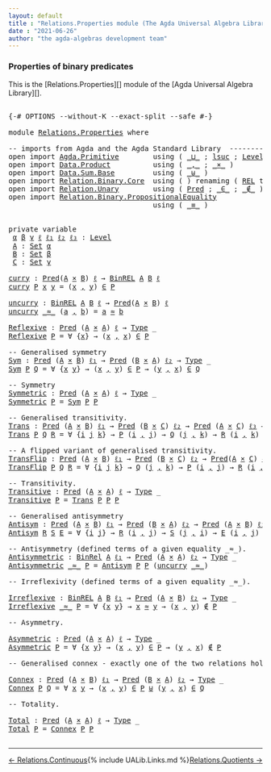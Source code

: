 ```yaml
---
layout: default
title : "Relations.Properties module (The Agda Universal Algebra Library)"
date : "2021-06-26"
author: "the agda-algebras development team"
---
```


### <a id="properties-of-binary-predicates">Properties of binary predicates</a>

This is the [Relations.Properties][] module of the [Agda Universal Algebra Library][].

<pre class="Agda">

<a id="349" class="Symbol">{-#</a> <a id="353" class="Keyword">OPTIONS</a> <a id="361" class="Pragma">--without-K</a> <a id="373" class="Pragma">--exact-split</a> <a id="387" class="Pragma">--safe</a> <a id="394" class="Symbol">#-}</a>

<a id="399" class="Keyword">module</a> <a id="406" href="Relations.Properties.html" class="Module">Relations.Properties</a> <a id="427" class="Keyword">where</a>

<a id="434" class="Comment">-- imports from Agda and the Agda Standard Library  ---------------------------------------</a>
<a id="526" class="Keyword">open</a> <a id="531" class="Keyword">import</a> <a id="538" href="Agda.Primitive.html" class="Module">Agda.Primitive</a>        <a id="560" class="Keyword">using</a> <a id="566" class="Symbol">(</a> <a id="568" href="Agda.Primitive.html#810" class="Primitive Operator">_⊔_</a> <a id="572" class="Symbol">;</a> <a id="574" href="Agda.Primitive.html#780" class="Primitive">lsuc</a> <a id="579" class="Symbol">;</a> <a id="581" href="Agda.Primitive.html#597" class="Postulate">Level</a> <a id="587" class="Symbol">)</a> <a id="589" class="Keyword">renaming</a> <a id="598" class="Symbol">(</a> <a id="600" href="Agda.Primitive.html#326" class="Primitive">Set</a> <a id="604" class="Symbol">to</a> <a id="607" class="Primitive">Type</a> <a id="612" class="Symbol">)</a>
<a id="614" class="Keyword">open</a> <a id="619" class="Keyword">import</a> <a id="626" href="Data.Product.html" class="Module">Data.Product</a>          <a id="648" class="Keyword">using</a> <a id="654" class="Symbol">(</a> <a id="656" href="Agda.Builtin.Sigma.html#236" class="InductiveConstructor Operator">_,_</a> <a id="660" class="Symbol">;</a> <a id="662" href="Data.Product.html#1167" class="Function Operator">_×_</a> <a id="666" class="Symbol">)</a>
<a id="668" class="Keyword">open</a> <a id="673" class="Keyword">import</a> <a id="680" href="Data.Sum.Base.html" class="Module">Data.Sum.Base</a>         <a id="702" class="Keyword">using</a> <a id="708" class="Symbol">(</a> <a id="710" href="Data.Sum.Base.html#734" class="Datatype Operator">_⊎_</a> <a id="714" class="Symbol">)</a>
<a id="716" class="Keyword">open</a> <a id="721" class="Keyword">import</a> <a id="728" href="Relation.Binary.Core.html" class="Module">Relation.Binary.Core</a>  <a id="750" class="Keyword">using</a> <a id="756" class="Symbol">(</a> <a id="758" class="Symbol">)</a> <a id="760" class="Keyword">renaming</a> <a id="769" class="Symbol">(</a> <a id="771" href="Relation.Binary.Core.html#766" class="Function">REL</a> <a id="775" class="Symbol">to</a> <a id="778" class="Function">BinREL</a> <a id="785" class="Symbol">;</a> <a id="787" href="Relation.Binary.Core.html#882" class="Function">Rel</a> <a id="791" class="Symbol">to</a> <a id="794" class="Function">BinRel</a> <a id="801" class="Symbol">)</a>
<a id="803" class="Keyword">open</a> <a id="808" class="Keyword">import</a> <a id="815" href="Relation.Unary.html" class="Module">Relation.Unary</a>        <a id="837" class="Keyword">using</a> <a id="843" class="Symbol">(</a> <a id="845" href="Relation.Unary.html#1101" class="Function">Pred</a> <a id="850" class="Symbol">;</a> <a id="852" href="Relation.Unary.html#1523" class="Function Operator">_∈_</a> <a id="856" class="Symbol">;</a> <a id="858" href="Relation.Unary.html#1563" class="Function Operator">_∉_</a> <a id="862" class="Symbol">)</a>
<a id="864" class="Keyword">open</a> <a id="869" class="Keyword">import</a> <a id="876" href="Relation.Binary.PropositionalEquality.html" class="Module">Relation.Binary.PropositionalEquality</a>
                                  <a id="948" class="Keyword">using</a> <a id="954" class="Symbol">(</a> <a id="956" href="Agda.Builtin.Equality.html#151" class="Datatype Operator">_≡_</a> <a id="960" class="Symbol">)</a>


<a id="964" class="Keyword">private</a> <a id="972" class="Keyword">variable</a>
 <a id="982" href="Relations.Properties.html#982" class="Generalizable">α</a> <a id="984" href="Relations.Properties.html#984" class="Generalizable">β</a> <a id="986" href="Relations.Properties.html#986" class="Generalizable">γ</a> <a id="988" href="Relations.Properties.html#988" class="Generalizable">ℓ</a> <a id="990" href="Relations.Properties.html#990" class="Generalizable">ℓ₁</a> <a id="993" href="Relations.Properties.html#993" class="Generalizable">ℓ₂</a> <a id="996" href="Relations.Properties.html#996" class="Generalizable">ℓ₃</a> <a id="999" class="Symbol">:</a> <a id="1001" href="Agda.Primitive.html#597" class="Postulate">Level</a>
 <a id="1008" href="Relations.Properties.html#1008" class="Generalizable">A</a> <a id="1010" class="Symbol">:</a> <a id="1012" href="Agda.Primitive.html#326" class="Primitive">Set</a> <a id="1016" href="Relations.Properties.html#982" class="Generalizable">α</a>
 <a id="1019" href="Relations.Properties.html#1019" class="Generalizable">B</a> <a id="1021" class="Symbol">:</a> <a id="1023" href="Agda.Primitive.html#326" class="Primitive">Set</a> <a id="1027" href="Relations.Properties.html#984" class="Generalizable">β</a>
 <a id="1030" href="Relations.Properties.html#1030" class="Generalizable">C</a> <a id="1032" class="Symbol">:</a> <a id="1034" href="Agda.Primitive.html#326" class="Primitive">Set</a> <a id="1038" href="Relations.Properties.html#986" class="Generalizable">γ</a>

<a id="curry"></a><a id="1041" href="Relations.Properties.html#1041" class="Function">curry</a> <a id="1047" class="Symbol">:</a> <a id="1049" href="Relation.Unary.html#1101" class="Function">Pred</a><a id="1053" class="Symbol">(</a><a id="1054" href="Relations.Properties.html#1008" class="Generalizable">A</a> <a id="1056" href="Data.Product.html#1167" class="Function Operator">×</a> <a id="1058" href="Relations.Properties.html#1019" class="Generalizable">B</a><a id="1059" class="Symbol">)</a> <a id="1061" href="Relations.Properties.html#988" class="Generalizable">ℓ</a> <a id="1063" class="Symbol">→</a> <a id="1065" href="Relations.Properties.html#778" class="Function">BinREL</a> <a id="1072" href="Relations.Properties.html#1008" class="Generalizable">A</a> <a id="1074" href="Relations.Properties.html#1019" class="Generalizable">B</a> <a id="1076" href="Relations.Properties.html#988" class="Generalizable">ℓ</a>
<a id="1078" href="Relations.Properties.html#1041" class="Function">curry</a> <a id="1084" href="Relations.Properties.html#1084" class="Bound">P</a> <a id="1086" href="Relations.Properties.html#1086" class="Bound">x</a> <a id="1088" href="Relations.Properties.html#1088" class="Bound">y</a> <a id="1090" class="Symbol">=</a> <a id="1092" class="Symbol">(</a><a id="1093" href="Relations.Properties.html#1086" class="Bound">x</a> <a id="1095" href="Agda.Builtin.Sigma.html#236" class="InductiveConstructor Operator">,</a> <a id="1097" href="Relations.Properties.html#1088" class="Bound">y</a><a id="1098" class="Symbol">)</a> <a id="1100" href="Relation.Unary.html#1523" class="Function Operator">∈</a> <a id="1102" href="Relations.Properties.html#1084" class="Bound">P</a>

<a id="uncurry"></a><a id="1105" href="Relations.Properties.html#1105" class="Function">uncurry</a> <a id="1113" class="Symbol">:</a> <a id="1115" href="Relations.Properties.html#778" class="Function">BinREL</a> <a id="1122" href="Relations.Properties.html#1008" class="Generalizable">A</a> <a id="1124" href="Relations.Properties.html#1019" class="Generalizable">B</a> <a id="1126" href="Relations.Properties.html#988" class="Generalizable">ℓ</a> <a id="1128" class="Symbol">→</a> <a id="1130" href="Relation.Unary.html#1101" class="Function">Pred</a><a id="1134" class="Symbol">(</a><a id="1135" href="Relations.Properties.html#1008" class="Generalizable">A</a> <a id="1137" href="Data.Product.html#1167" class="Function Operator">×</a> <a id="1139" href="Relations.Properties.html#1019" class="Generalizable">B</a><a id="1140" class="Symbol">)</a> <a id="1142" href="Relations.Properties.html#988" class="Generalizable">ℓ</a>
<a id="1144" href="Relations.Properties.html#1105" class="Function">uncurry</a> <a id="1152" href="Relations.Properties.html#1152" class="Bound Operator">_≈_</a> <a id="1156" class="Symbol">(</a><a id="1157" href="Relations.Properties.html#1157" class="Bound">a</a> <a id="1159" href="Agda.Builtin.Sigma.html#236" class="InductiveConstructor Operator">,</a> <a id="1161" href="Relations.Properties.html#1161" class="Bound">b</a><a id="1162" class="Symbol">)</a> <a id="1164" class="Symbol">=</a> <a id="1166" href="Relations.Properties.html#1157" class="Bound">a</a> <a id="1168" href="Relations.Properties.html#1152" class="Bound Operator">≈</a> <a id="1170" href="Relations.Properties.html#1161" class="Bound">b</a>

<a id="Reflexive"></a><a id="1173" href="Relations.Properties.html#1173" class="Function">Reflexive</a> <a id="1183" class="Symbol">:</a> <a id="1185" href="Relation.Unary.html#1101" class="Function">Pred</a> <a id="1190" class="Symbol">(</a><a id="1191" href="Relations.Properties.html#1008" class="Generalizable">A</a> <a id="1193" href="Data.Product.html#1167" class="Function Operator">×</a> <a id="1195" href="Relations.Properties.html#1008" class="Generalizable">A</a><a id="1196" class="Symbol">)</a> <a id="1198" href="Relations.Properties.html#988" class="Generalizable">ℓ</a> <a id="1200" class="Symbol">→</a> <a id="1202" href="Relations.Properties.html#607" class="Primitive">Type</a> <a id="1207" class="Symbol">_</a>
<a id="1209" href="Relations.Properties.html#1173" class="Function">Reflexive</a> <a id="1219" href="Relations.Properties.html#1219" class="Bound">P</a> <a id="1221" class="Symbol">=</a> <a id="1223" class="Symbol">∀</a> <a id="1225" class="Symbol">{</a><a id="1226" href="Relations.Properties.html#1226" class="Bound">x</a><a id="1227" class="Symbol">}</a> <a id="1229" class="Symbol">→</a> <a id="1231" class="Symbol">(</a><a id="1232" href="Relations.Properties.html#1226" class="Bound">x</a> <a id="1234" href="Agda.Builtin.Sigma.html#236" class="InductiveConstructor Operator">,</a> <a id="1236" href="Relations.Properties.html#1226" class="Bound">x</a><a id="1237" class="Symbol">)</a> <a id="1239" href="Relation.Unary.html#1523" class="Function Operator">∈</a> <a id="1241" href="Relations.Properties.html#1219" class="Bound">P</a>

<a id="1244" class="Comment">-- Generalised symmetry</a>
<a id="Sym"></a><a id="1268" href="Relations.Properties.html#1268" class="Function">Sym</a> <a id="1272" class="Symbol">:</a> <a id="1274" href="Relation.Unary.html#1101" class="Function">Pred</a> <a id="1279" class="Symbol">(</a><a id="1280" href="Relations.Properties.html#1008" class="Generalizable">A</a> <a id="1282" href="Data.Product.html#1167" class="Function Operator">×</a> <a id="1284" href="Relations.Properties.html#1019" class="Generalizable">B</a><a id="1285" class="Symbol">)</a> <a id="1287" href="Relations.Properties.html#990" class="Generalizable">ℓ₁</a> <a id="1290" class="Symbol">→</a> <a id="1292" href="Relation.Unary.html#1101" class="Function">Pred</a> <a id="1297" class="Symbol">(</a><a id="1298" href="Relations.Properties.html#1019" class="Generalizable">B</a> <a id="1300" href="Data.Product.html#1167" class="Function Operator">×</a> <a id="1302" href="Relations.Properties.html#1008" class="Generalizable">A</a><a id="1303" class="Symbol">)</a> <a id="1305" href="Relations.Properties.html#993" class="Generalizable">ℓ₂</a> <a id="1308" class="Symbol">→</a> <a id="1310" href="Relations.Properties.html#607" class="Primitive">Type</a> <a id="1315" class="Symbol">_</a>
<a id="1317" href="Relations.Properties.html#1268" class="Function">Sym</a> <a id="1321" href="Relations.Properties.html#1321" class="Bound">P</a> <a id="1323" href="Relations.Properties.html#1323" class="Bound">Q</a> <a id="1325" class="Symbol">=</a> <a id="1327" class="Symbol">∀</a> <a id="1329" class="Symbol">{</a><a id="1330" href="Relations.Properties.html#1330" class="Bound">x</a> <a id="1332" href="Relations.Properties.html#1332" class="Bound">y</a><a id="1333" class="Symbol">}</a> <a id="1335" class="Symbol">→</a> <a id="1337" class="Symbol">(</a><a id="1338" href="Relations.Properties.html#1330" class="Bound">x</a> <a id="1340" href="Agda.Builtin.Sigma.html#236" class="InductiveConstructor Operator">,</a> <a id="1342" href="Relations.Properties.html#1332" class="Bound">y</a><a id="1343" class="Symbol">)</a> <a id="1345" href="Relation.Unary.html#1523" class="Function Operator">∈</a> <a id="1347" href="Relations.Properties.html#1321" class="Bound">P</a> <a id="1349" class="Symbol">→</a> <a id="1351" class="Symbol">(</a><a id="1352" href="Relations.Properties.html#1332" class="Bound">y</a> <a id="1354" href="Agda.Builtin.Sigma.html#236" class="InductiveConstructor Operator">,</a> <a id="1356" href="Relations.Properties.html#1330" class="Bound">x</a><a id="1357" class="Symbol">)</a> <a id="1359" href="Relation.Unary.html#1523" class="Function Operator">∈</a> <a id="1361" href="Relations.Properties.html#1323" class="Bound">Q</a>

<a id="1364" class="Comment">-- Symmetry</a>
<a id="Symmetric"></a><a id="1376" href="Relations.Properties.html#1376" class="Function">Symmetric</a> <a id="1386" class="Symbol">:</a> <a id="1388" href="Relation.Unary.html#1101" class="Function">Pred</a> <a id="1393" class="Symbol">(</a><a id="1394" href="Relations.Properties.html#1008" class="Generalizable">A</a> <a id="1396" href="Data.Product.html#1167" class="Function Operator">×</a> <a id="1398" href="Relations.Properties.html#1008" class="Generalizable">A</a><a id="1399" class="Symbol">)</a> <a id="1401" href="Relations.Properties.html#988" class="Generalizable">ℓ</a> <a id="1403" class="Symbol">→</a> <a id="1405" href="Relations.Properties.html#607" class="Primitive">Type</a> <a id="1410" class="Symbol">_</a>
<a id="1412" href="Relations.Properties.html#1376" class="Function">Symmetric</a> <a id="1422" href="Relations.Properties.html#1422" class="Bound">P</a> <a id="1424" class="Symbol">=</a> <a id="1426" href="Relations.Properties.html#1268" class="Function">Sym</a> <a id="1430" href="Relations.Properties.html#1422" class="Bound">P</a> <a id="1432" href="Relations.Properties.html#1422" class="Bound">P</a>

<a id="1435" class="Comment">-- Generalised transitivity.</a>
<a id="Trans"></a><a id="1464" href="Relations.Properties.html#1464" class="Function">Trans</a> <a id="1470" class="Symbol">:</a> <a id="1472" href="Relation.Unary.html#1101" class="Function">Pred</a> <a id="1477" class="Symbol">(</a><a id="1478" href="Relations.Properties.html#1008" class="Generalizable">A</a> <a id="1480" href="Data.Product.html#1167" class="Function Operator">×</a> <a id="1482" href="Relations.Properties.html#1019" class="Generalizable">B</a><a id="1483" class="Symbol">)</a> <a id="1485" href="Relations.Properties.html#990" class="Generalizable">ℓ₁</a> <a id="1488" class="Symbol">→</a> <a id="1490" href="Relation.Unary.html#1101" class="Function">Pred</a> <a id="1495" class="Symbol">(</a><a id="1496" href="Relations.Properties.html#1019" class="Generalizable">B</a> <a id="1498" href="Data.Product.html#1167" class="Function Operator">×</a> <a id="1500" href="Relations.Properties.html#1030" class="Generalizable">C</a><a id="1501" class="Symbol">)</a> <a id="1503" href="Relations.Properties.html#993" class="Generalizable">ℓ₂</a> <a id="1506" class="Symbol">→</a> <a id="1508" href="Relation.Unary.html#1101" class="Function">Pred</a> <a id="1513" class="Symbol">(</a><a id="1514" href="Relations.Properties.html#1008" class="Generalizable">A</a> <a id="1516" href="Data.Product.html#1167" class="Function Operator">×</a> <a id="1518" href="Relations.Properties.html#1030" class="Generalizable">C</a><a id="1519" class="Symbol">)</a> <a id="1521" href="Relations.Properties.html#996" class="Generalizable">ℓ₃</a> <a id="1524" class="Symbol">→</a> <a id="1526" href="Relations.Properties.html#607" class="Primitive">Type</a> <a id="1531" class="Symbol">_</a>
<a id="1533" href="Relations.Properties.html#1464" class="Function">Trans</a> <a id="1539" href="Relations.Properties.html#1539" class="Bound">P</a> <a id="1541" href="Relations.Properties.html#1541" class="Bound">Q</a> <a id="1543" href="Relations.Properties.html#1543" class="Bound">R</a> <a id="1545" class="Symbol">=</a> <a id="1547" class="Symbol">∀</a> <a id="1549" class="Symbol">{</a><a id="1550" href="Relations.Properties.html#1550" class="Bound">i</a> <a id="1552" href="Relations.Properties.html#1552" class="Bound">j</a> <a id="1554" href="Relations.Properties.html#1554" class="Bound">k</a><a id="1555" class="Symbol">}</a> <a id="1557" class="Symbol">→</a> <a id="1559" href="Relations.Properties.html#1539" class="Bound">P</a> <a id="1561" class="Symbol">(</a><a id="1562" href="Relations.Properties.html#1550" class="Bound">i</a> <a id="1564" href="Agda.Builtin.Sigma.html#236" class="InductiveConstructor Operator">,</a> <a id="1566" href="Relations.Properties.html#1552" class="Bound">j</a><a id="1567" class="Symbol">)</a> <a id="1569" class="Symbol">→</a> <a id="1571" href="Relations.Properties.html#1541" class="Bound">Q</a> <a id="1573" class="Symbol">(</a><a id="1574" href="Relations.Properties.html#1552" class="Bound">j</a> <a id="1576" href="Agda.Builtin.Sigma.html#236" class="InductiveConstructor Operator">,</a> <a id="1578" href="Relations.Properties.html#1554" class="Bound">k</a><a id="1579" class="Symbol">)</a> <a id="1581" class="Symbol">→</a> <a id="1583" href="Relations.Properties.html#1543" class="Bound">R</a> <a id="1585" class="Symbol">(</a><a id="1586" href="Relations.Properties.html#1550" class="Bound">i</a> <a id="1588" href="Agda.Builtin.Sigma.html#236" class="InductiveConstructor Operator">,</a> <a id="1590" href="Relations.Properties.html#1554" class="Bound">k</a><a id="1591" class="Symbol">)</a>

<a id="1594" class="Comment">-- A flipped variant of generalised transitivity.</a>
<a id="TransFlip"></a><a id="1644" href="Relations.Properties.html#1644" class="Function">TransFlip</a> <a id="1654" class="Symbol">:</a> <a id="1656" href="Relation.Unary.html#1101" class="Function">Pred</a> <a id="1661" class="Symbol">(</a><a id="1662" href="Relations.Properties.html#1008" class="Generalizable">A</a> <a id="1664" href="Data.Product.html#1167" class="Function Operator">×</a> <a id="1666" href="Relations.Properties.html#1019" class="Generalizable">B</a><a id="1667" class="Symbol">)</a> <a id="1669" href="Relations.Properties.html#990" class="Generalizable">ℓ₁</a> <a id="1672" class="Symbol">→</a> <a id="1674" href="Relation.Unary.html#1101" class="Function">Pred</a> <a id="1679" class="Symbol">(</a><a id="1680" href="Relations.Properties.html#1019" class="Generalizable">B</a> <a id="1682" href="Data.Product.html#1167" class="Function Operator">×</a> <a id="1684" href="Relations.Properties.html#1030" class="Generalizable">C</a><a id="1685" class="Symbol">)</a> <a id="1687" href="Relations.Properties.html#993" class="Generalizable">ℓ₂</a> <a id="1690" class="Symbol">→</a> <a id="1692" href="Relation.Unary.html#1101" class="Function">Pred</a><a id="1696" class="Symbol">(</a><a id="1697" href="Relations.Properties.html#1008" class="Generalizable">A</a> <a id="1699" href="Data.Product.html#1167" class="Function Operator">×</a> <a id="1701" href="Relations.Properties.html#1030" class="Generalizable">C</a><a id="1702" class="Symbol">)</a> <a id="1704" href="Relations.Properties.html#996" class="Generalizable">ℓ₃</a> <a id="1707" class="Symbol">→</a> <a id="1709" href="Relations.Properties.html#607" class="Primitive">Type</a> <a id="1714" class="Symbol">_</a>
<a id="1716" href="Relations.Properties.html#1644" class="Function">TransFlip</a> <a id="1726" href="Relations.Properties.html#1726" class="Bound">P</a> <a id="1728" href="Relations.Properties.html#1728" class="Bound">Q</a> <a id="1730" href="Relations.Properties.html#1730" class="Bound">R</a> <a id="1732" class="Symbol">=</a> <a id="1734" class="Symbol">∀</a> <a id="1736" class="Symbol">{</a><a id="1737" href="Relations.Properties.html#1737" class="Bound">i</a> <a id="1739" href="Relations.Properties.html#1739" class="Bound">j</a> <a id="1741" href="Relations.Properties.html#1741" class="Bound">k</a><a id="1742" class="Symbol">}</a> <a id="1744" class="Symbol">→</a> <a id="1746" href="Relations.Properties.html#1728" class="Bound">Q</a> <a id="1748" class="Symbol">(</a><a id="1749" href="Relations.Properties.html#1739" class="Bound">j</a> <a id="1751" href="Agda.Builtin.Sigma.html#236" class="InductiveConstructor Operator">,</a> <a id="1753" href="Relations.Properties.html#1741" class="Bound">k</a><a id="1754" class="Symbol">)</a> <a id="1756" class="Symbol">→</a> <a id="1758" href="Relations.Properties.html#1726" class="Bound">P</a> <a id="1760" class="Symbol">(</a><a id="1761" href="Relations.Properties.html#1737" class="Bound">i</a> <a id="1763" href="Agda.Builtin.Sigma.html#236" class="InductiveConstructor Operator">,</a> <a id="1765" href="Relations.Properties.html#1739" class="Bound">j</a><a id="1766" class="Symbol">)</a> <a id="1768" class="Symbol">→</a> <a id="1770" href="Relations.Properties.html#1730" class="Bound">R</a> <a id="1772" class="Symbol">(</a><a id="1773" href="Relations.Properties.html#1737" class="Bound">i</a> <a id="1775" href="Agda.Builtin.Sigma.html#236" class="InductiveConstructor Operator">,</a> <a id="1777" href="Relations.Properties.html#1741" class="Bound">k</a><a id="1778" class="Symbol">)</a>

<a id="1781" class="Comment">-- Transitivity.</a>
<a id="Transitive"></a><a id="1798" href="Relations.Properties.html#1798" class="Function">Transitive</a> <a id="1809" class="Symbol">:</a> <a id="1811" href="Relation.Unary.html#1101" class="Function">Pred</a> <a id="1816" class="Symbol">(</a><a id="1817" href="Relations.Properties.html#1008" class="Generalizable">A</a> <a id="1819" href="Data.Product.html#1167" class="Function Operator">×</a> <a id="1821" href="Relations.Properties.html#1008" class="Generalizable">A</a><a id="1822" class="Symbol">)</a> <a id="1824" href="Relations.Properties.html#988" class="Generalizable">ℓ</a> <a id="1826" class="Symbol">→</a> <a id="1828" href="Relations.Properties.html#607" class="Primitive">Type</a> <a id="1833" class="Symbol">_</a>
<a id="1835" href="Relations.Properties.html#1798" class="Function">Transitive</a> <a id="1846" href="Relations.Properties.html#1846" class="Bound">P</a> <a id="1848" class="Symbol">=</a> <a id="1850" href="Relations.Properties.html#1464" class="Function">Trans</a> <a id="1856" href="Relations.Properties.html#1846" class="Bound">P</a> <a id="1858" href="Relations.Properties.html#1846" class="Bound">P</a> <a id="1860" href="Relations.Properties.html#1846" class="Bound">P</a>

<a id="1863" class="Comment">-- Generalised antisymmetry</a>
<a id="Antisym"></a><a id="1891" href="Relations.Properties.html#1891" class="Function">Antisym</a> <a id="1899" class="Symbol">:</a> <a id="1901" href="Relation.Unary.html#1101" class="Function">Pred</a> <a id="1906" class="Symbol">(</a><a id="1907" href="Relations.Properties.html#1008" class="Generalizable">A</a> <a id="1909" href="Data.Product.html#1167" class="Function Operator">×</a> <a id="1911" href="Relations.Properties.html#1019" class="Generalizable">B</a><a id="1912" class="Symbol">)</a> <a id="1914" href="Relations.Properties.html#990" class="Generalizable">ℓ₁</a> <a id="1917" class="Symbol">→</a> <a id="1919" href="Relation.Unary.html#1101" class="Function">Pred</a> <a id="1924" class="Symbol">(</a><a id="1925" href="Relations.Properties.html#1019" class="Generalizable">B</a> <a id="1927" href="Data.Product.html#1167" class="Function Operator">×</a> <a id="1929" href="Relations.Properties.html#1008" class="Generalizable">A</a><a id="1930" class="Symbol">)</a> <a id="1932" href="Relations.Properties.html#993" class="Generalizable">ℓ₂</a> <a id="1935" class="Symbol">→</a> <a id="1937" href="Relation.Unary.html#1101" class="Function">Pred</a> <a id="1942" class="Symbol">(</a><a id="1943" href="Relations.Properties.html#1008" class="Generalizable">A</a> <a id="1945" href="Data.Product.html#1167" class="Function Operator">×</a> <a id="1947" href="Relations.Properties.html#1019" class="Generalizable">B</a><a id="1948" class="Symbol">)</a> <a id="1950" href="Relations.Properties.html#996" class="Generalizable">ℓ₃</a> <a id="1953" class="Symbol">→</a> <a id="1955" href="Relations.Properties.html#607" class="Primitive">Type</a> <a id="1960" class="Symbol">_</a>
<a id="1962" href="Relations.Properties.html#1891" class="Function">Antisym</a> <a id="1970" href="Relations.Properties.html#1970" class="Bound">R</a> <a id="1972" href="Relations.Properties.html#1972" class="Bound">S</a> <a id="1974" href="Relations.Properties.html#1974" class="Bound">E</a> <a id="1976" class="Symbol">=</a> <a id="1978" class="Symbol">∀</a> <a id="1980" class="Symbol">{</a><a id="1981" href="Relations.Properties.html#1981" class="Bound">i</a> <a id="1983" href="Relations.Properties.html#1983" class="Bound">j</a><a id="1984" class="Symbol">}</a> <a id="1986" class="Symbol">→</a> <a id="1988" href="Relations.Properties.html#1970" class="Bound">R</a> <a id="1990" class="Symbol">(</a><a id="1991" href="Relations.Properties.html#1981" class="Bound">i</a> <a id="1993" href="Agda.Builtin.Sigma.html#236" class="InductiveConstructor Operator">,</a> <a id="1995" href="Relations.Properties.html#1983" class="Bound">j</a><a id="1996" class="Symbol">)</a> <a id="1998" class="Symbol">→</a> <a id="2000" href="Relations.Properties.html#1972" class="Bound">S</a> <a id="2002" class="Symbol">(</a><a id="2003" href="Relations.Properties.html#1983" class="Bound">j</a> <a id="2005" href="Agda.Builtin.Sigma.html#236" class="InductiveConstructor Operator">,</a> <a id="2007" href="Relations.Properties.html#1981" class="Bound">i</a><a id="2008" class="Symbol">)</a> <a id="2010" class="Symbol">→</a> <a id="2012" href="Relations.Properties.html#1974" class="Bound">E</a> <a id="2014" class="Symbol">(</a><a id="2015" href="Relations.Properties.html#1981" class="Bound">i</a> <a id="2017" href="Agda.Builtin.Sigma.html#236" class="InductiveConstructor Operator">,</a> <a id="2019" href="Relations.Properties.html#1983" class="Bound">j</a><a id="2020" class="Symbol">)</a>

<a id="2023" class="Comment">-- Antisymmetry (defined terms of a given equality _≈_).</a>
<a id="Antisymmetric"></a><a id="2080" href="Relations.Properties.html#2080" class="Function">Antisymmetric</a> <a id="2094" class="Symbol">:</a> <a id="2096" href="Relations.Properties.html#794" class="Function">BinRel</a> <a id="2103" href="Relations.Properties.html#1008" class="Generalizable">A</a> <a id="2105" href="Relations.Properties.html#990" class="Generalizable">ℓ₁</a> <a id="2108" class="Symbol">→</a> <a id="2110" href="Relation.Unary.html#1101" class="Function">Pred</a> <a id="2115" class="Symbol">(</a><a id="2116" href="Relations.Properties.html#1008" class="Generalizable">A</a> <a id="2118" href="Data.Product.html#1167" class="Function Operator">×</a> <a id="2120" href="Relations.Properties.html#1008" class="Generalizable">A</a><a id="2121" class="Symbol">)</a> <a id="2123" href="Relations.Properties.html#993" class="Generalizable">ℓ₂</a> <a id="2126" class="Symbol">→</a> <a id="2128" href="Relations.Properties.html#607" class="Primitive">Type</a> <a id="2133" class="Symbol">_</a>
<a id="2135" href="Relations.Properties.html#2080" class="Function">Antisymmetric</a> <a id="2149" href="Relations.Properties.html#2149" class="Bound Operator">_≈_</a> <a id="2153" href="Relations.Properties.html#2153" class="Bound">P</a> <a id="2155" class="Symbol">=</a> <a id="2157" href="Relations.Properties.html#1891" class="Function">Antisym</a> <a id="2165" href="Relations.Properties.html#2153" class="Bound">P</a> <a id="2167" href="Relations.Properties.html#2153" class="Bound">P</a> <a id="2169" class="Symbol">(</a><a id="2170" href="Relations.Properties.html#1105" class="Function">uncurry</a> <a id="2178" href="Relations.Properties.html#2149" class="Bound Operator">_≈_</a><a id="2181" class="Symbol">)</a>

<a id="2184" class="Comment">-- Irreflexivity (defined terms of a given equality _≈_).</a>

<a id="Irreflexive"></a><a id="2243" href="Relations.Properties.html#2243" class="Function">Irreflexive</a> <a id="2255" class="Symbol">:</a> <a id="2257" href="Relations.Properties.html#778" class="Function">BinREL</a> <a id="2264" href="Relations.Properties.html#1008" class="Generalizable">A</a> <a id="2266" href="Relations.Properties.html#1019" class="Generalizable">B</a> <a id="2268" href="Relations.Properties.html#990" class="Generalizable">ℓ₁</a> <a id="2271" class="Symbol">→</a> <a id="2273" href="Relation.Unary.html#1101" class="Function">Pred</a> <a id="2278" class="Symbol">(</a><a id="2279" href="Relations.Properties.html#1008" class="Generalizable">A</a> <a id="2281" href="Data.Product.html#1167" class="Function Operator">×</a> <a id="2283" href="Relations.Properties.html#1019" class="Generalizable">B</a><a id="2284" class="Symbol">)</a> <a id="2286" href="Relations.Properties.html#993" class="Generalizable">ℓ₂</a> <a id="2289" class="Symbol">→</a> <a id="2291" href="Relations.Properties.html#607" class="Primitive">Type</a> <a id="2296" class="Symbol">_</a>
<a id="2298" href="Relations.Properties.html#2243" class="Function">Irreflexive</a> <a id="2310" href="Relations.Properties.html#2310" class="Bound Operator">_≈_</a> <a id="2314" href="Relations.Properties.html#2314" class="Bound">P</a> <a id="2316" class="Symbol">=</a> <a id="2318" class="Symbol">∀</a> <a id="2320" class="Symbol">{</a><a id="2321" href="Relations.Properties.html#2321" class="Bound">x</a> <a id="2323" href="Relations.Properties.html#2323" class="Bound">y</a><a id="2324" class="Symbol">}</a> <a id="2326" class="Symbol">→</a> <a id="2328" href="Relations.Properties.html#2321" class="Bound">x</a> <a id="2330" href="Relations.Properties.html#2310" class="Bound Operator">≈</a> <a id="2332" href="Relations.Properties.html#2323" class="Bound">y</a> <a id="2334" class="Symbol">→</a> <a id="2336" class="Symbol">(</a><a id="2337" href="Relations.Properties.html#2321" class="Bound">x</a> <a id="2339" href="Agda.Builtin.Sigma.html#236" class="InductiveConstructor Operator">,</a> <a id="2341" href="Relations.Properties.html#2323" class="Bound">y</a><a id="2342" class="Symbol">)</a> <a id="2344" href="Relation.Unary.html#1563" class="Function Operator">∉</a> <a id="2346" href="Relations.Properties.html#2314" class="Bound">P</a>

<a id="2349" class="Comment">-- Asymmetry.</a>

<a id="Asymmetric"></a><a id="2364" href="Relations.Properties.html#2364" class="Function">Asymmetric</a> <a id="2375" class="Symbol">:</a> <a id="2377" href="Relation.Unary.html#1101" class="Function">Pred</a> <a id="2382" class="Symbol">(</a><a id="2383" href="Relations.Properties.html#1008" class="Generalizable">A</a> <a id="2385" href="Data.Product.html#1167" class="Function Operator">×</a> <a id="2387" href="Relations.Properties.html#1008" class="Generalizable">A</a><a id="2388" class="Symbol">)</a> <a id="2390" href="Relations.Properties.html#988" class="Generalizable">ℓ</a> <a id="2392" class="Symbol">→</a> <a id="2394" href="Relations.Properties.html#607" class="Primitive">Type</a> <a id="2399" class="Symbol">_</a>
<a id="2401" href="Relations.Properties.html#2364" class="Function">Asymmetric</a> <a id="2412" href="Relations.Properties.html#2412" class="Bound">P</a> <a id="2414" class="Symbol">=</a> <a id="2416" class="Symbol">∀</a> <a id="2418" class="Symbol">{</a><a id="2419" href="Relations.Properties.html#2419" class="Bound">x</a> <a id="2421" href="Relations.Properties.html#2421" class="Bound">y</a><a id="2422" class="Symbol">}</a> <a id="2424" class="Symbol">→</a> <a id="2426" class="Symbol">(</a><a id="2427" href="Relations.Properties.html#2419" class="Bound">x</a> <a id="2429" href="Agda.Builtin.Sigma.html#236" class="InductiveConstructor Operator">,</a> <a id="2431" href="Relations.Properties.html#2421" class="Bound">y</a><a id="2432" class="Symbol">)</a> <a id="2434" href="Relation.Unary.html#1523" class="Function Operator">∈</a> <a id="2436" href="Relations.Properties.html#2412" class="Bound">P</a> <a id="2438" class="Symbol">→</a> <a id="2440" class="Symbol">(</a><a id="2441" href="Relations.Properties.html#2421" class="Bound">y</a> <a id="2443" href="Agda.Builtin.Sigma.html#236" class="InductiveConstructor Operator">,</a> <a id="2445" href="Relations.Properties.html#2419" class="Bound">x</a><a id="2446" class="Symbol">)</a> <a id="2448" href="Relation.Unary.html#1563" class="Function Operator">∉</a> <a id="2450" href="Relations.Properties.html#2412" class="Bound">P</a>

<a id="2453" class="Comment">-- Generalised connex - exactly one of the two relations holds.</a>

<a id="Connex"></a><a id="2518" href="Relations.Properties.html#2518" class="Function">Connex</a> <a id="2525" class="Symbol">:</a> <a id="2527" href="Relation.Unary.html#1101" class="Function">Pred</a> <a id="2532" class="Symbol">(</a><a id="2533" href="Relations.Properties.html#1008" class="Generalizable">A</a> <a id="2535" href="Data.Product.html#1167" class="Function Operator">×</a> <a id="2537" href="Relations.Properties.html#1019" class="Generalizable">B</a><a id="2538" class="Symbol">)</a> <a id="2540" href="Relations.Properties.html#990" class="Generalizable">ℓ₁</a> <a id="2543" class="Symbol">→</a> <a id="2545" href="Relation.Unary.html#1101" class="Function">Pred</a> <a id="2550" class="Symbol">(</a><a id="2551" href="Relations.Properties.html#1019" class="Generalizable">B</a> <a id="2553" href="Data.Product.html#1167" class="Function Operator">×</a> <a id="2555" href="Relations.Properties.html#1008" class="Generalizable">A</a><a id="2556" class="Symbol">)</a> <a id="2558" href="Relations.Properties.html#993" class="Generalizable">ℓ₂</a> <a id="2561" class="Symbol">→</a> <a id="2563" href="Relations.Properties.html#607" class="Primitive">Type</a> <a id="2568" class="Symbol">_</a>
<a id="2570" href="Relations.Properties.html#2518" class="Function">Connex</a> <a id="2577" href="Relations.Properties.html#2577" class="Bound">P</a> <a id="2579" href="Relations.Properties.html#2579" class="Bound">Q</a> <a id="2581" class="Symbol">=</a> <a id="2583" class="Symbol">∀</a> <a id="2585" href="Relations.Properties.html#2585" class="Bound">x</a> <a id="2587" href="Relations.Properties.html#2587" class="Bound">y</a> <a id="2589" class="Symbol">→</a> <a id="2591" class="Symbol">(</a><a id="2592" href="Relations.Properties.html#2585" class="Bound">x</a> <a id="2594" href="Agda.Builtin.Sigma.html#236" class="InductiveConstructor Operator">,</a> <a id="2596" href="Relations.Properties.html#2587" class="Bound">y</a><a id="2597" class="Symbol">)</a> <a id="2599" href="Relation.Unary.html#1523" class="Function Operator">∈</a> <a id="2601" href="Relations.Properties.html#2577" class="Bound">P</a> <a id="2603" href="Data.Sum.Base.html#734" class="Datatype Operator">⊎</a> <a id="2605" class="Symbol">(</a><a id="2606" href="Relations.Properties.html#2587" class="Bound">y</a> <a id="2608" href="Agda.Builtin.Sigma.html#236" class="InductiveConstructor Operator">,</a> <a id="2610" href="Relations.Properties.html#2585" class="Bound">x</a><a id="2611" class="Symbol">)</a> <a id="2613" href="Relation.Unary.html#1523" class="Function Operator">∈</a> <a id="2615" href="Relations.Properties.html#2579" class="Bound">Q</a>

<a id="2618" class="Comment">-- Totality.</a>

<a id="Total"></a><a id="2632" href="Relations.Properties.html#2632" class="Function">Total</a> <a id="2638" class="Symbol">:</a> <a id="2640" href="Relation.Unary.html#1101" class="Function">Pred</a> <a id="2645" class="Symbol">(</a><a id="2646" href="Relations.Properties.html#1008" class="Generalizable">A</a> <a id="2648" href="Data.Product.html#1167" class="Function Operator">×</a> <a id="2650" href="Relations.Properties.html#1008" class="Generalizable">A</a><a id="2651" class="Symbol">)</a> <a id="2653" href="Relations.Properties.html#988" class="Generalizable">ℓ</a> <a id="2655" class="Symbol">→</a> <a id="2657" href="Relations.Properties.html#607" class="Primitive">Type</a> <a id="2662" class="Symbol">_</a>
<a id="2664" href="Relations.Properties.html#2632" class="Function">Total</a> <a id="2670" href="Relations.Properties.html#2670" class="Bound">P</a> <a id="2672" class="Symbol">=</a> <a id="2674" href="Relations.Properties.html#2518" class="Function">Connex</a> <a id="2681" href="Relations.Properties.html#2670" class="Bound">P</a> <a id="2683" href="Relations.Properties.html#2670" class="Bound">P</a>

</pre>

-----------------------------------------------

<span style="float:left;">[← Relations.Continuous](Relations.Continuous.html)</span>
<span style="float:right;">[Relations.Quotients →](Relations.Quotients.html)</span>

{% include UALib.Links.md %}
